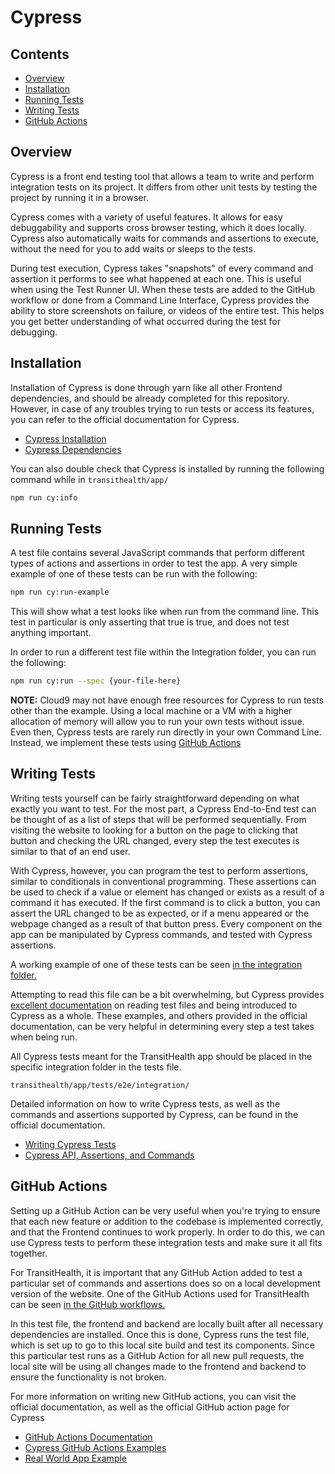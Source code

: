 # Cypress

## Contents

- [Overview](#overview)
- [Installation](#installation)
- [Running Tests](#running-tests)
- [Writing Tests](#writing-tests)
- [GitHub Actions](#github-actions)

## Overview

Cypress is a front end testing tool that allows a team to write and perform integration tests on its project. It differs from other unit tests by testing the project by running it in a browser.

Cypress comes with a variety of useful features. It allows for easy debuggability and supports cross browser testing, which it does locally. Cypress also automatically waits for commands and assertions to execute, without the need for you to add waits or sleeps to the tests.

During test execution, Cypress takes "snapshots" of every command and assertion it performs to see what happened at each one. This is useful when using the Test Runner UI. When these tests are added to the GitHub workflow or done from a Command Line Interface, Cypress provides the ability to store screenshots on failure, or videos of the entire test. This helps you get better understanding of what occurred during the test for debugging.

## Installation

Installation of Cypress is done through yarn like all other Frontend dependencies, and should be already completed for this repository. However, in case of any troubles trying to run tests or access its features, you can refer to the official documentation for Cypress.

- [Cypress Installation](https://docs.cypress.io/guides/getting-started/installing-cypress)
- [Cypress Dependencies](https://docs.cypress.io/guides/continuous-integration/introduction#Dependencies)

You can also double check that Cypress is installed by running the following command while in `transithealth/app/`

```bash
npm run cy:info
```

## Running Tests

A test file contains several JavaScript commands that perform different types of actions and assertions in order to test the app. A very simple example of one of these tests can be run with the following:

```bash
npm run cy:run-example
```

This will show what a test looks like when run from the command line. This test in particular is only asserting that true is true, and does not test anything important.

In order to run a different test file within the Integration folder, you can run the following:

```bash
npm run cy:run --spec {your-file-here}
```

**NOTE:** Cloud9 may not have enough free resources for Cypress to run tests other than the example. Using a local machine or a VM with a higher allocation of memory will allow you to run your own tests without issue. Even then, Cypress tests are rarely run directly in your own Command Line. Instead, we implement these tests using [GitHub Actions](#github-actions)

## Writing Tests

Writing tests yourself can be fairly straightforward depending on what exactly you want to test. For the most part, a Cypress End-to-End test can be thought of as a list of steps that will be performed sequentially. From visiting the website to looking for a button on the page to clicking that button and checking the URL changed, every step the test executes is similar to that of an end user. 

With Cypress, however, you can program the test to perform assertions, similar to conditionals in conventional programming. These assertions can be used to check if a value or element has changed or exists as a result of a command it has executed. If the first command is to click a button, you can assert the URL changed to be as expected, or if a menu appeared or the webpage changed as a result of that button press. Every component on the app can be manipulated by Cypress commands, and tested with Cypress assertions. 

A working example of one of these tests can be seen [in the integration folder.](../../app/tests/e2e/integration/timeline_test.js)

Attempting to read this file can be a bit overwhelming, but Cypress provides [excellent documentation](https://docs.cypress.io/guides/core-concepts/introduction-to-cypress) on reading test files and being introduced to Cypress as a whole.
These examples, and others provided in the official documentation, can be very helpful in determining every step a test takes when being run.

All Cypress tests meant for the TransitHealth app should be placed in the specific integration folder in the tests file.

`transithealth/app/tests/e2e/integration/`

Detailed information on how to write Cypress tests, as well as the commands and assertions supported by Cypress, can be found in the official documentation.

- [Writing Cypress Tests](https://docs.cypress.io/guides/getting-started/writing-your-first-test)
- [Cypress API, Assertions, and Commands](https://docs.cypress.io/api/table-of-contents)


## GitHub Actions

Setting up a GitHub Action can be very useful when you're trying to ensure that each new feature or addition to the codebase is implemented correctly, and that the Frontend continues to work properly. In order to do this, we can use Cypress tests to perform these integration tests and make sure it all fits together.

For TransitHealth, it is important that any GitHub Action added to test a particular set of commands and assertions does so on a local development version of the website. One of the GitHub Actions used for TransitHealth can be seen [in the GitHub workflows.](../../.github/workflows/cypress.yaml)

In this test file, the frontend and backend are locally built after all necessary dependencies are installed. Once this is done, Cypress runs the test file, which is set up to go to this local site build and test its components. Since this particular test runs as a GitHub Action for all new pull requests, the local site will be using all changes made to the frontend and backend to ensure the functionality is not broken.

For more information on writing new GitHub actions, you can visit the official documentation, as well as the official GitHub action page for Cypress

- [GitHub Actions Documentation](https://docs.cypress.io/guides/continuous-integration/github-actions)
- [Cypress GitHub Actions Examples](https://github.com/cypress-io/github-action#basic)
- [Real World App Example](https://github.com/cypress-io/cypress-realworld-app/blob/develop/.github/workflows/main.yml)